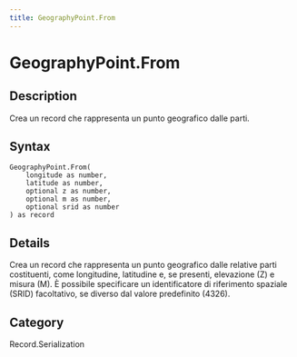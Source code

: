 ```yaml
---
title: GeographyPoint.From
---
```


# GeographyPoint.From


## Description

Crea un record che rappresenta un punto geografico dalle parti.


## Syntax

```powerquery
GeographyPoint.From(
    longitude as number,
    latitude as number,
    optional z as number,
    optional m as number,
    optional srid as number
) as record
```


## Details

Crea un record che rappresenta un punto geografico dalle relative parti costituenti, come longitudine, latitudine e, se presenti, elevazione (Z) e misura (M). È possibile specificare un identificatore di riferimento spaziale (SRID) facoltativo, se diverso dal valore predefinito (4326).



## Category
Record.Serialization
